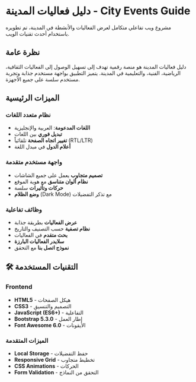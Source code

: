 # دليل فعاليات المدينة - City Events Guide

مشروع ويب تفاعلي متكامل لعرض الفعاليات والأنشطة في المدينة، تم تطويره باستخدام أحدث تقنيات الويب.

## نظرة عامة

دليل فعاليات المدينة هو منصة رقمية تهدف إلى تسهيل الوصول إلى الفعاليات الثقافية، الرياضية، الفنية، والتعليمية في المدينة. يتميز التطبيق بواجهة مستخدم جذابة وتجربة مستخدم سلسة على جميع الأجهزة.

##  الميزات الرئيسية

###  نظام متعدد اللغات
- **اللغات المدعومة**: العربية والإنجليزية
- **تبديل فوري** بين اللغات
- **تغيير اتجاه الصفحة** تلقائياً (RTL/LTR)
- **أعلام الدول** في مبدل اللغة

###  واجهة مستخدم متقدمة
- **تصميم متجاوب** يعمل على جميع الشاشات
- **نظام ألوان متناسق** مع هوية الموقع
- **حركات وتأثيرات** سلسة
- **وضع الظلام** (Dark Mode) مع تذكر التفضيلات

###  وظائف تفاعلية
- **عرض الفعاليات** بطريقة جذابة
- **نظام تصفية** حسب التصنيف والتاريخ
- **بحث متقدم** في الفعاليات
- **سلايدر الفعاليات البارزة**
- **نموذج اتصل بنا** مع التحقق

## 🛠 التقنيات المستخدمة

### Frontend
- **HTML5** - هيكل الصفحات
- **CSS3** - التصميم والتنسيق
- **JavaScript (ES6+)** - التفاعلية
- **Bootstrap 5.3.0** - إطار العمل
- **Font Awesome 6.0** - الأيقونات

### الميزات المتقدمة
- **Local Storage** - حفظ التفضيلات
- **Responsive Grid** - تخطيط متجاوب
- **CSS Animations** - الحركات
- **Form Validation** - التحقق من النماذج

##
